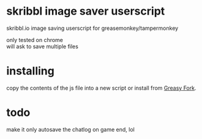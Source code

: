 # skribbl image saver userscript
 skribbl.io image saving userscript for greasemonkey/tampermonkey  
  
  only tested on chrome  
will ask to save multiple files  

# installing
copy the contents of the js file into a new script or install from [Greasy Fork](https://greasyfork.org/en/scripts/451362-skribbl-image-saver).  

# todo
make it only autosave the chatlog on game end, lol
